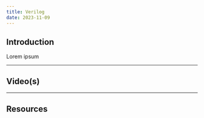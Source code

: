 ```yaml
---
title: Verilog
date: 2023-11-09
---
```

## Introduction

Lorem ipsum

---
## Video(s)



---
## Resources
